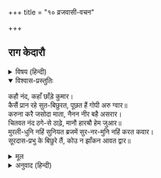 +++
title = "१० व्रजवासी-वचन"

+++


## राग केदारौ


<details><summary>विषय (हिन्दी)</summary>

(६३)
</details>

<details open><summary>विश्वास-प्रस्तुतिः</summary>

कहौ नंद, कहाँ छाँड़े कुमार।  
कैसैं प्रान रहे सुत-बिछुरत, पूछत हैं गोपी अरु ग्वार॥  
करुना करै जसोदा माता, नैनन नीर बहै असरार।  
चितवत नंद ठगे-से ठाढ़े, मानौ हारॺौ हेम जुआर॥  
मुरली-धुनि नहिं सुनियत ब्रजमें सुर-नर-मुनि नहिं करत कवार।  
सूरदास-प्रभु के बिछुरे तैं, कोउ न झाँकन आवत द्वार॥
</details>

<details><summary>मूल</summary>

कहौ नंद, कहाँ छाँड़े कुमार।  
कैसैं प्रान रहे सुत-बिछुरत, पूछत हैं गोपी अरु ग्वार॥  
करुना करै जसोदा माता, नैनन नीर बहै असरार।  
चितवत नंद ठगे-से ठाढ़े, मानौ हारॺौ हेम जुआर॥  
मुरली-धुनि नहिं सुनियत ब्रजमें सुर-नर-मुनि नहिं करत कवार।  
सूरदास-प्रभु के बिछुरे तैं, कोउ न झाँकन आवत द्वार॥
</details>

<details><summary>अनुवाद (हिन्दी)</summary>

(व्रजवासी पूछते हैं—) ‘नन्दजी! बताइये तो, (आपने अपने) कुमारोंको कहाँ छोड़ा?’ (फिर) गोपियाँ और गोप पूछते हैं—‘पुत्रोंसे वियोग होनेपर आपके प्राण कैसे रहे? माता यशोदा क्रन्दन कर रही हैं और उनके नेत्रोंसे अविरल आँसुओंकी धारा बह रही है तथा नन्दजी ठगे हुए-से (स्तम्भित) खड़े-खड़े (इस भाँति) देख रहे हैं, मानो जुआरी (जुएमें) सोना (सब धन) हार गया हो। व्रजमें अब वंशीध्वनि नहीं सुनायी पड़ती और न देवता तथा मुनिगण यशोगान ही करते हैं। सूरदासके स्वामीका वियोग हो जानेसे (अब) कोई (नन्दभवनके) द्वारपर झाँकता भी नहीं।
</details>
